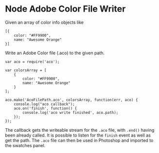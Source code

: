 Node Adobe Color File Writer
============================

Given an array of color info objects like

    [{
        color: "#FF9900",
        name: "Awesome Orange"
    }]

Write an Adobe Color file (.aco) to the given path.

    var aco = require('aco');

    var colorsArray = [
        {
            color: "#FF9900",
            name: "Awesome Orange"
        }
    ];

    aco.make('AcoFilePath.aco', colorsArray, function(err, aco) {
        console.log("aco callback");
        aco.on('finish', function() {
            console.log('aco write finished', aco.path);
        });
    });

The callback gets the writeable stream for the `.aco` file, with `.end()` having been already called. It is possible to listen for the `finish` event as well as get the path. The `.aco` file can then be used in Photoshop and imported to the swatches panel.



